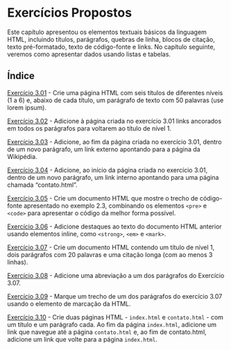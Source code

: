 # Exercícios Propostos

Este capítulo apresentou os elementos textuais básicos da linguagem HTML,
incluindo títulos, parágrafos, quebras de linha, blocos de citação, texto
pré-formatado, texto de código-fonte e links. No capítulo seguinte, veremos como
apresentar dados usando listas e tabelas.

## Índice

[Exercício 3.01](<Exercício 3.01.html>) - Crie uma página HTML com seis títulos
de diferentes níveis (1 a 6) e, abaixo de cada título, um parágrafo de texto com
50 palavras (use lorem ipsum).

[Exercício 3.02](<Exercício 3.02.html>) - Adicione à página criada no exercício
3.01 links ancorados em todos os parágrafos para voltarem ao título de nível 1.

[Exercício 3.03](<Exercício 3.03.html>) - Adicione, ao fim da página criada no
exercício 3.01, dentro de um novo parágrafo, um link externo apontando para a
página da Wikipédia.

[Exercício 3.04](<Exercício 3.04.html>) - Adicione, ao início da página criada
no exercício 3.01, dentro de um novo parágrafo, um link interno apontando para
uma página chamada “contato.html”.

[Exercício 3.05](<Exercício 3.05.html>) - Crie um documento HTML que mostre o
trecho de código-fonte apresentado no exemplo 2.3, combinando os elementos
`<pre>` e `<code>` para apresentar o código da melhor forma possível.

[Exercício 3.06](<Exercício 3.06.html>) - Adicione destaques ao texto do
documento HTML anterior usando elementos inline, como `<strong>`, `<em>` e
`<mark>`.

[Exercício 3.07](<Exercício 3.07.html>) - Crie um documento HTML contendo um
título de nível 1, dois parágrafos com 20 palavras e uma citação longa (com ao
menos 3 linhas).

[Exercício 3.08](<Exercício 3.08.html>) - Adicione uma abreviação a um dos
parágrafos do Exercício 3.07.

[Exercício 3.09](<Exercício 3.09.html>) - Marque um trecho de um dos parágrafos
do exercício 3.07 usando o elemento de marcação da HTML.

[Exercício 3.10](<Exercício 3.10>) - Crie duas páginas HTML - `index.html` e
`contato.html` - com um título e um parágrafo cada. Ao fim da página
`index.html`, adicione um link que navegue até a página `contato.html` e, ao fim
de contato.html, adicione um link que volte para a página `index.html`.
